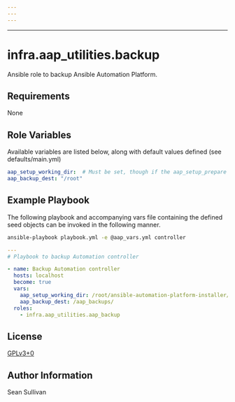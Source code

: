 ```yaml
---
---
---
```

---
# infra.aap\_utilities.backup

Ansible role to backup Ansible Automation Platform.

## Requirements

None

## Role Variables

Available variables are listed below, along with default values defined (see defaults/main.yml)

```yaml
aap_setup_working_dir:  # Must be set, though if the aap_setup_prepare role has been run prior, a fact will be set.
aap_backup_dest: "/root"
```

## Example Playbook

The following playbook and accompanying vars file containing the defined seed objects can be invoked in the following manner.

```sh
ansible-playbook playbook.yml -e @aap_vars.yml controller
```

```yaml
---
# Playbook to backup Automation controller

- name: Backup Automation controller
  hosts: localhost
  become: true
  vars:
    aap_setup_working_dir: /root/ansible-automation-platform-installer/
    aap_backup_dest: /aap_backups/
  roles:
    - infra.aap_utilities.aap_backup
```

## License

[GPLv3+0](https://github.com/redhat-cop/aap_utilities#licensing)

## Author Information

Sean Sullivan
